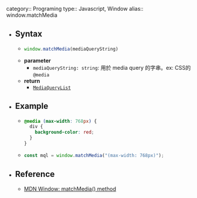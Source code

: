 category:: Programing
type:: Javascript, Window
alias:: window.matchMedia

- ## Syntax
	- ```javascript
	  window.matchMedia(mediaQueryString)
	  ```
	- **parameter**
		- `mediaQueryString: string`:  用於 media query 的字串。ex: CSS的 `@media`
	- **return**
		- [`MediaQueryList`](https://developer.mozilla.org/en-US/docs/Web/API/MediaQueryList)
- ## Example
	- ```css
	  @media (max-width: 768px) {
	    div {
	      background-color: red;
	    }
	  }
	  ```
	- ```javascript
	  const mql = window.matchMedia("(max-width: 768px)");
	  ```
- ## Reference
	- [MDN Window: matchMedia() method](https://developer.mozilla.org/en-US/docs/Web/API/Window/matchMedia)